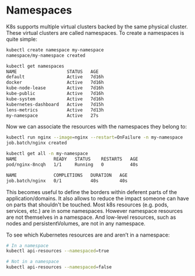 # Namespaces

K8s supports multiple virtual clusters backed by the same physical cluster. These virtual clusters are called namespaces. To create a namespaces is quite simple:

```bash
kubectl create namespace my-namespace
namespace/my-namespace created

kubectl get namespaces
NAME                   STATUS   AGE
default                Active   7d16h
docker                 Active   7d16h
kube-node-lease        Active   7d16h
kube-public            Active   7d16h
kube-system            Active   7d16h
kubernetes-dashboard   Active   7d15h
lens-metrics           Active   7d13h
my-namespace           Active   27s
```

Now we can associate the resources with the namespaces they belong to:

```bash
kubectl run nginx --image=nginx --restart=OnFailure -n my-namespace
job.batch/nginx created

kubectl get all -n my-namespace
NAME              READY   STATUS    RESTARTS   AGE
pod/nginx-8ncqh   1/1     Running   0          40s

NAME              COMPLETIONS   DURATION   AGE
job.batch/nginx   0/1           40s        40s
```

This becomes useful to define the borders within deferent parts of the application/domains. It also allows to reduce the impact someone can have on parts that shouldn't be touched. Most k8s resources (e.g. pods, services, etc.) are in some namespaces. However namespace resources are not themselves in a namespace. And low-level resources, such as nodes and persistentVolumes, are not in any namespace.

To see which Kubernetes resources are and aren’t in a namespace:

```bash
# In a namespace
kubectl api-resources --namespaced=true

# Not in a namespace
kubectl api-resources --namespaced=false
```
